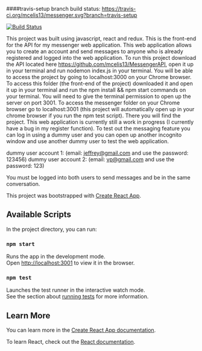 ####travis-setup branch build status:
https://travis-ci.org/mcelis13/messenger.svg?branch=travis-setup

[![Build Status](https://travis-ci.org/mcelis13/messenger.svg?branch=travis-setup)](https://travis-ci.org/mcelis13/messenger)

This project was built using javascript, react and redux. This is the front-end for the API for my messenger web application. This web application allows you to create an account and send messages to anyone who is already registered and logged into the web application. To run this project download the API located here https://github.com/mcelis13/MessengerAPI, open it up in your terminal and run nodemon index.js in your terminal. You will be able to access the project by going to localhost:3000 on your Chrome browser. To access this folder (the front-end of the project) downloaded it and open it up in your terminal and run the npm install && npm start commands on your terminal. You will need to give the terminal permission to open up the server on port 3001. To access the messenger folder on your Chrome browser go to localhost:3001 (this project will automatically open up in your chrome browser if you run the npm test script). There you will find the project. This web application is currently still a work in progress (I currently have a bug in my register function). To test out the messaging feature you can log in using a dummy user and you can open up another incognito window and use another dummy user to test the web application.

dummy user account 1: (email: jeffrey@gmail.com and use the password: 123456) dummy user account 2: (email: vp@gmail.com and use the password: 123)

You must be logged into both users to send messages and be in the same conversation.



This project was bootstrapped with [Create React App](https://github.com/facebook/create-react-app).

## Available Scripts

In the project directory, you can run:

### `npm start`

Runs the app in the development mode.<br>
Open [http://localhost:3001](http://localhost:3001) to view it in the browser.


### `npm test`

Launches the test runner in the interactive watch mode.<br>
See the section about [running tests](https://facebook.github.io/create-react-app/docs/running-tests) for more information.


## Learn More

You can learn more in the [Create React App documentation](https://facebook.github.io/create-react-app/docs/getting-started).

To learn React, check out the [React documentation](https://reactjs.org/).
